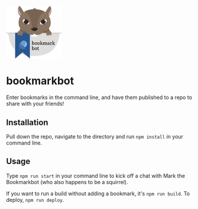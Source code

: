 <img src="https://github.com/maban/bookmarkbot/blob/master/src/assets/logo.png" width="150">

# bookmarkbot

Enter bookmarks in the command line, and have them published to a repo to share with your friends!

## Installation

Pull down the repo, navigate to the directory and run `npm install` in your command line.

## Usage

Type `npm run start` in your command line to kick off a chat with Mark the Bookmarkbot (who also happens to be a squirrel).

If you want to run a build without adding a bookmark, it's `npm run build`. To deploy, `npm run deploy`.
